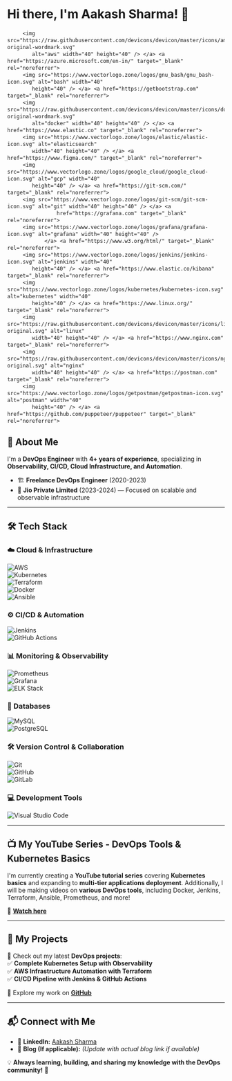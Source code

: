 # Hi there, I'm Aakash Sharma! 👋
         <img src="https://raw.githubusercontent.com/devicons/devicon/master/icons/amazonwebservices/amazonwebservices-original-wordmark.svg"
            alt="aws" width="40" height="40" /> </a> <a href="https://azure.microsoft.com/en-in/" target="_blank" rel="noreferrer">
         <img src="https://www.vectorlogo.zone/logos/gnu_bash/gnu_bash-icon.svg" alt="bash" width="40"
            height="40" /> </a> <a href="https://getbootstrap.com" target="_blank" rel="noreferrer"> 
         <img src="https://raw.githubusercontent.com/devicons/devicon/master/icons/docker/docker-original-wordmark.svg"
            alt="docker" width="40" height="40" /> </a> <a href="https://www.elastic.co" target="_blank" rel="noreferrer"> 
         <img src="https://www.vectorlogo.zone/logos/elastic/elastic-icon.svg" alt="elasticsearch"
            width="40" height="40" /> </a> <a href="https://www.figma.com/" target="_blank" rel="noreferrer"> 
         <img src="https://www.vectorlogo.zone/logos/google_cloud/google_cloud-icon.svg" alt="gcp" width="40"
            height="40" /> </a> <a href="https://git-scm.com/" target="_blank" rel="noreferrer"> 
         <img src="https://www.vectorlogo.zone/logos/git-scm/git-scm-icon.svg" alt="git" width="40" height="40" /> </a> <a
                    href="https://grafana.com" target="_blank" rel="noreferrer"> 
         <img src="https://www.vectorlogo.zone/logos/grafana/grafana-icon.svg" alt="grafana" width="40" height="40" />
                </a> <a href="https://www.w3.org/html/" target="_blank" rel="noreferrer">
         <img src="https://www.vectorlogo.zone/logos/jenkins/jenkins-icon.svg" alt="jenkins" width="40"
            height="40" /> </a> <a href="https://www.elastic.co/kibana" target="_blank" rel="noreferrer">
         <img src="https://www.vectorlogo.zone/logos/kubernetes/kubernetes-icon.svg" alt="kubernetes" width="40"
            height="40" /> </a> <a href="https://www.linux.org/" target="_blank" rel="noreferrer"> 
         <img src="https://raw.githubusercontent.com/devicons/devicon/master/icons/linux/linux-original.svg" alt="linux"
            width="40" height="40" /> </a> <a href="https://www.nginx.com" target="_blank" rel="noreferrer">
         <img src="https://raw.githubusercontent.com/devicons/devicon/master/icons/nginx/nginx-original.svg" alt="nginx"
            width="40" height="40" /> </a> <a href="https://postman.com" target="_blank" rel="noreferrer"> 
         <img src="https://www.vectorlogo.zone/logos/getpostman/getpostman-icon.svg" alt="postman" width="40"
            height="40" /> </a> <a href="https://github.com/puppeteer/puppeteer" target="_blank" rel="noreferrer">
            
    
    
            
            
## 🚀 About Me  
I'm a **DevOps Engineer** with **4+ years of experience**, specializing in **Observability, CI/CD, Cloud Infrastructure, and Automation**.  
- 🏗 **Freelance DevOps Engineer** (2020-2023)  
- 💼 **Jio Private Limited** (2023-2024) — Focused on scalable and observable infrastructure  

---

## 🛠️ Tech Stack  
### ☁️ Cloud & Infrastructure  
![AWS](https://img.shields.io/badge/AWS-232F3E?style=for-the-badge&logo=amazon-aws&logoColor=white)  
![Kubernetes](https://img.shields.io/badge/Kubernetes-326CE5?style=for-the-badge&logo=kubernetes&logoColor=white)  
![Terraform](https://img.shields.io/badge/Terraform-7B42BC?style=for-the-badge&logo=terraform&logoColor=white)  
![Docker](https://img.shields.io/badge/Docker-2496ED?style=for-the-badge&logo=docker&logoColor=white)  
![Ansible](https://img.shields.io/badge/Ansible-EE0000?style=for-the-badge&logo=ansible&logoColor=white)  

### ⚙️ CI/CD & Automation  
![Jenkins](https://img.shields.io/badge/Jenkins-D24939?style=for-the-badge&logo=jenkins&logoColor=white)  
![GitHub Actions](https://img.shields.io/badge/GitHub_Actions-2088FF?style=for-the-badge&logo=github-actions&logoColor=white)  

### 📊 Monitoring & Observability  
![Prometheus](https://img.shields.io/badge/Prometheus-E6522C?style=for-the-badge&logo=prometheus&logoColor=white)  
![Grafana](https://img.shields.io/badge/Grafana-F46800?style=for-the-badge&logo=grafana&logoColor=white)  
![ELK Stack](https://img.shields.io/badge/ELK_Stack-005571?style=for-the-badge&logo=elastic-stack&logoColor=white)  

### 💾 Databases  
![MySQL](https://img.shields.io/badge/MySQL-4479A1?style=for-the-badge&logo=mysql&logoColor=white)  
![PostgreSQL](https://img.shields.io/badge/PostgreSQL-316192?style=for-the-badge&logo=postgresql&logoColor=white)  

### 🛠 Version Control & Collaboration  
![Git](https://img.shields.io/badge/Git-F05032?style=for-the-badge&logo=git&logoColor=white)  
![GitHub](https://img.shields.io/badge/GitHub-181717?style=for-the-badge&logo=github&logoColor=white)  
![GitLab](https://img.shields.io/badge/GitLab-FC6D26?style=for-the-badge&logo=gitlab&logoColor=white)  

### 💻 Development Tools  
![Visual Studio Code](https://img.shields.io/badge/VS_Code-007ACC?style=for-the-badge&logo=visual-studio-code&logoColor=white)  

---

## 📺 My YouTube Series - DevOps Tools & Kubernetes Basics  
I'm currently creating a **YouTube tutorial series** covering **Kubernetes basics** and expanding to **multi-tier applications deployment**. Additionally, I will be making videos on **various DevOps tools**, including Docker, Jenkins, Terraform, Ansible, Prometheus, and more!  

🔗 **[Watch here](https://www.youtube.com/@AakashSharma-pi8wf)**  

---

## 📂 My Projects  
🚀 Check out my latest **DevOps projects**:  
✅ **Complete Kubernetes Setup with Observability**  
✅ **AWS Infrastructure Automation with Terraform**  
✅ **CI/CD Pipeline with Jenkins & GitHub Actions**  

🔗 Explore my work on **[GitHub](https://github.com/sharmaaakash170)**  

---

## 📬 Connect with Me  
- 💼 **LinkedIn:** [Aakash Sharma](https://www.linkedin.com/in/aakash-sharma-8937b81aa/)  
- 📝 **Blog (If applicable):** *(Update with actual blog link if available)*  

💡 **Always learning, building, and sharing my knowledge with the DevOps community!** 🚀
